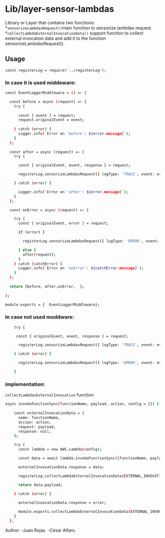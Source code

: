 # Lib/layer-sensor-lambdas
Library or Layer that contains two functions:
*`sensorizeLambdasRequest()`main function to sensorize lambdas request.
*`collectLambdaExternalInvocationData()` support function to collect external invocation data and  add it to the function  sensorizeLambdasRequest().
## Usage
```
const registerLog = require('../registerLog');
```
### In case it is used middeware:

```sh
const EventLoggerMiddleware = () => {

  const before = async (request) => {
    try {
    
      const { event } = request;     
      request.originalEvent = event;
      
    } catch (error) {
      Logger.info(`Error en 'before': ${error.message}`);
    }
  };
  
  const after = async (request) => {
    try {

      const { originalEvent, event, response } = request;

      registerLog.sensorizeLambdasRequest({ logType: 'TRACE', event: originalEvent, response });

    } catch (error) {

      Logger.info(`Error en 'after': ${error.message}`);
    }
  };

  const onError = async (request) => {

    try {
      const { originalEvent, error } = request;

      if (error) {

        registerLog.sensorizeLambdasRequest({ logType: 'ERROR', event: originalEvent, error: errorInfo });

      } else {
        after(request);
      }
    } catch (catchError) {
      Logger.info(`Error en 'onError': ${catchError.message}`);
    }
  };
  
  return {before, after,onError,  };
  
};

module.exports = {  EventLoggerMiddleware};

```
### In case not used moddware:  
```sh
    try {

     const { originalEvent, event, response } = request;

      registerLog.sensorizeLambdasRequest({ logType: 'TRACE', event: event, response });

    } catch (error) {

      registerLog.sensorizeLambdasRequest({ logType: 'ERROR', event: event, error: error.message });

    }
```
### implementation:
`collectLambdasExternalInvocation` function:
```sh
async invokeFunctionSync(functionName, payload, action, config = {}) {
   
    const externalInvocationData = {
      name: functionName,
      accion: action,
      request: payload,
      response: null,
    };

    try {
      const lambda = new AWS.Lambda(config);

      const data = await lambda.invokeFunctionSync({functionName, payload, action });

      externalInvocationData.response = data;

      registerLog.collectLambdaExternalInvocationData(EXTERNAL_INVOCATION_DATA, externalInvocationData);

      return data.payload;

    } catch (error) {
      
      externalInvocationData.response = error;

      module.exports.collectLambdaExternalInvocationData(EXTERNAL_INVOCATION_DATA, externalInvocationData);
    }
  },
```
Author:
-Juan Rojas.
-César Alfaro.
